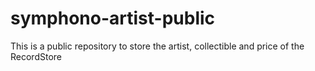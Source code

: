 # symphono-artist-public
This is a public repository to store the artist, collectible and price of the RecordStore
